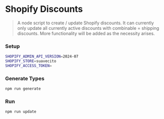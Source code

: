 # Shopify Discounts

> A node script to create / update Shopify discounts. It can currently only update all currently active discounts with combinable = shipping discounts. More functionality will be added as the necessity arises.

### Setup

```bash
SHOPIFY_ADMIN_API_VERSION=2024-07
SHOPIFY_STORE=suavecito
SHOPIFY_ACCESS_TOKEN=
```

### Generate Types

```bash
npm run generate
```

### Run

```bash
npm run update
```
